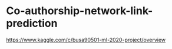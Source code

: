 # Co-authorship-network-link-prediction
https://www.kaggle.com/c/busa90501-ml-2020-project/overview
